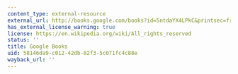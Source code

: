 ```yaml
---
content_type: external-resource
external_url: http://books.google.com/books?id=5ntdaYX4LPkC&printsec=frontcover
has_external_license_warning: true
license: https://en.wikipedia.org/wiki/All_rights_reserved
status: ''
title: Google Books
uid: 58146da9-c012-42db-82f3-5c071fc4c88e
wayback_url: ''
---
```

